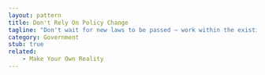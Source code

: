 ```yaml
---
layout: pattern
title: Don't Rely On Policy Change
tagline: "Don't wait for new laws to be passed — work within the existing system first"
category: Government
stub: true
related: 
    - Make Your Own Reality
---
```

